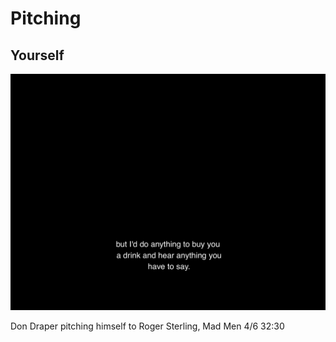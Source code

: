 # Pitching

## Yourself

![](Images/362DF8BE-0F4E-47BE-8A46-B7F91E5BE89F.png)

Don Draper pitching himself to Roger Sterling, Mad Men 4/6 32:30 
